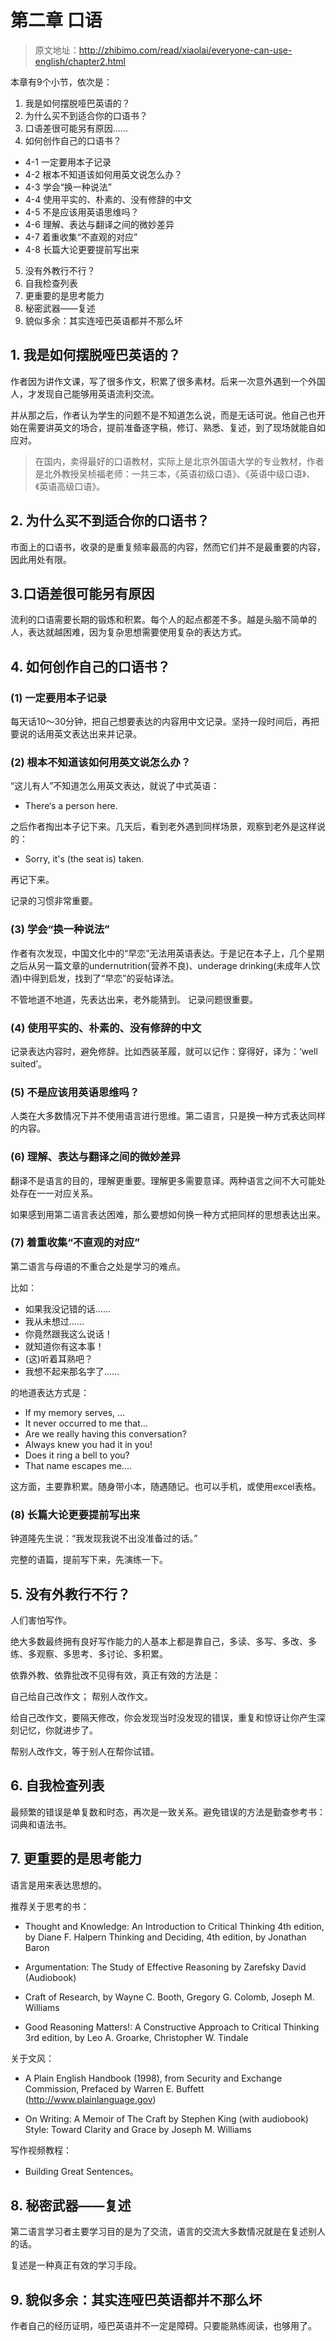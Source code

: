 # 第二章 口语
>原文地址：http://zhibimo.com/read/xiaolai/everyone-can-use-english/chapter2.html

本章有9个小节，依次是：

1. 我是如何摆脱哑巴英语的？
2. 为什么买不到适合你的口语书？
3. 口语差很可能另有原因……
4. 如何创作自己的口语书？
  + 4-1 一定要用本子记录
  + 4-2 根本不知道该如何用英文说怎么办？
  + 4-3 学会“换一种说法”
  + 4-4 使用平实的、朴素的、没有修辞的中文
  + 4-5 不是应该用英语思维吗？
  + 4-6 理解、表达与翻译之间的微妙差异
  + 4-7 着重收集“不直观的对应”
  + 4-8 长篇大论更要提前写出来
5. 没有外教行不行？
6. 自我检查列表
7. 更重要的是思考能力
8. 秘密武器——复述
9. 貌似多余：其实连哑巴英语都并不那么坏

## 1. 我是如何摆脱哑巴英语的？

作者因为讲作文课，写了很多作文，积累了很多素材。后来一次意外遇到一个外国人，才发现自己能够用英语流利交流。

并从那之后，作者认为学生的问题不是不知道怎么说，而是无话可说。他自己也开始在需要讲英文的场合，提前准备逐字稿，修订、熟悉、复述，到了现场就能自如应对。

>在国内，卖得最好的口语教材，实际上是北京外国语大学的专业教材，作者是北外教授吴桢福老师：一共三本，《英语初级口语》、《英语中级口语》、《英语高级口语》。

## 2. 为什么买不到适合你的口语书？

市面上的口语书，收录的是重复频率最高的内容，然而它们并不是最重要的内容，因此用处有限。

## 3.口语差很可能另有原因

流利的口语需要长期的锻炼和积累。每个人的起点都差不多。越是头脑不简单的人，表达就越困难，因为复杂思想需要使用复杂的表达方式。

## 4. 如何创作自己的口语书？

### (1) 一定要用本子记录

每天话10～30分钟，把自己想要表达的内容用中文记录。坚持一段时间后，再把要说的话用英文表达出来并记录。

### (2) 根本不知道该如何用英文说怎么办？

“这儿有人”不知道怎么用英文表达，就说了中式英语：

- There‘s a person here.

之后作者掏出本子记下来。几天后，看到老外遇到同样场景，观察到老外是这样说的：

- Sorry, it's (the seat is) taken.

再记下来。

记录的习惯非常重要。

### (3) 学会“换一种说法”

作者有次发现，中国文化中的“早恋”无法用英语表达。于是记在本子上，几个星期之后从另一篇文章的undernutrition(营养不良)、underage drinking(未成年人饮酒)中得到启发，找到了“早恋”的妥帖译法。

不管地道不地道，先表达出来，老外能猜到。
记录问题很重要。

### (4) 使用平实的、朴素的、没有修辞的中文

记录表达内容时，避免修辞。比如西装革履，就可以记作：穿得好，译为：‘well suited’。

### (5) 不是应该用英语思维吗？

人类在大多数情况下并不使用语言进行思维。第二语言，只是换一种方式表达同样的内容。

### (6) 理解、表达与翻译之间的微妙差异

翻译不是语言的目的，理解更重要。理解更多需要意译。两种语言之间不大可能处处存在一一对应关系。

如果感到用第二语言表达困难，那么要想如何换一种方式把同样的思想表达出来。

### (7) 着重收集“不直观的对应”

第二语言与母语的不重合之处是学习的难点。

比如：

* 如果我没记错的话……
* 我从未想过……
* 你竟然跟我这么说话！
* 就知道你有这本事！
* (这)听着耳熟吧？
* 我想不起来那名字了……

的地道表达方式是：

* If my memory serves, …
* It never occurred to me that…
* Are we really having this conversation?
* Always knew you had it in you!
* Does it ring a bell to you?
* That name escapes me….

这方面，主要靠积累。随身带小本，随遇随记。也可以手机，或使用excel表格。

### (8) 长篇大论更要提前写出来

钟道隆先生说：“我发现我说不出没准备过的话。”

完整的语篇，提前写下来，先演练一下。

## 5. 没有外教行不行？

人们害怕写作。

绝大多数最终拥有良好写作能力的人基本上都是靠自己，多读、多写、多改、多练、多观察、多思考、多讨论、多积累。

依靠外教、依靠批改不见得有效，真正有效的方法是：

自己给自己改作文；
帮别人改作文。

给自己改作文，要隔天修改，你会发现当时没发现的错误，重复和惊讶让你产生深刻记忆，你就进步了。

帮别人改作文，等于别人在帮你试错。

## 6. 自我检查列表

最频繁的错误是单复数和时态，再次是一致关系。避免错误的方法是勤查参考书：词典和语法书。

## 7. 更重要的是思考能力

语言是用来表达思想的。

推荐关于思考的书：

* Thought and Knowledge: An Introduction to Critical Thinking 4th edition, by Diane F. Halpern
Thinking and Deciding, 4th edition, by Jonathan Baron

* Argumentation: The Study of Effective Reasoning by Zarefsky David (Audiobook)

* Craft of Research, by Wayne C. Booth, Gregory G. Colomb, Joseph M. Williams

* Good Reasoning Matters!: A Constructive Approach to Critical Thinking 3rd edition, by Leo A. Groarke, Christopher W. Tindale

关于文风：

* A Plain English Handbook (1998), from Security and Exchange Commission, Prefaced by Warren E. Buffett (http://www.plainlanguage.gov)

* On Writing: A Memoir of The Craft by Stephen King (with audiobook) Style: Toward Clarity and Grace by Joseph M. Williams

写作视频教程：

* Building Great Sentences。

## 8. 秘密武器——复述

第二语言学习者主要学习目的是为了交流，语言的交流大多数情况就是在复述别人的话。

复述是一种真正有效的学习手段。

## 9. 貌似多余：其实连哑巴英语都并不那么坏

作者自己的经历证明，哑巴英语并不一定是障碍。只要能熟练阅读，也够用了。
